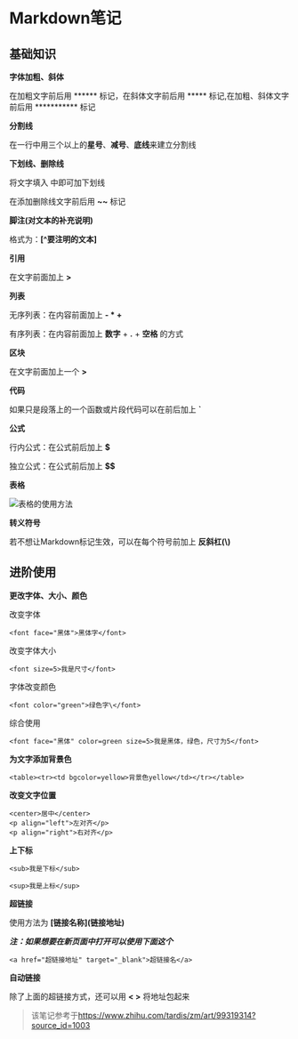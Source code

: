 # Markdown笔记

## 基础知识

**字体加粗、斜体**

在加粗文字前后用 ****** 标记，在斜体文字前后用 ***** 标记,在加粗、斜体文字前后用 *********** 标记

**分割线**

在一行中用三个以上的**星号**、**减号**、**底线**来建立分割线

**下划线、删除线**

将文字填入 **<u> </u>** 中即可加下划线

在添加删除线文字前后用 **~~** 标记

**脚注(对文本的补充说明)**

格式为：**\[^要注明的文本]**

**引用**

在文字前面加上 **>**

**列表**

无序列表：在内容前面加上 **-  *  +** 

有序列表：在内容前面加上 **数字** + **.** + **空格** 的方式

**区块**

在文字前面加上一个 **>**

**代码**

如果只是段落上的一个函数或片段代码可以在前后加上 **`** 

**公式**

行内公式：在公式前后加上 **$**

独立公式：在公式前后加上 **$$**

**表格**

![表格的使用方法](D:\CollegeHomework\DB\Typora\Pictures\image-20240317120842623.png)

**转义符号**

若不想让Markdown标记生效，可以在每个符号前加上 **反斜杠(\\)**



## 进阶使用

**更改字体、大小、颜色**

改变字体

```<font face="黑体">黑体字</font>```

改变字体大小

```<font size=5>我是尺寸</font>```

字体改变颜色

```<font color="green">绿色字\</font>``` 

综合使用

```<font face="黑体" color=green size=5>我是黑体，绿色，尺寸为5</font>```

**为文字添加背景色**

``<table><tr><td bgcolor=yellow>背景色yellow</td></tr></table>``

**改变文字位置**

```text
<center>居中</center>
<p align="left">左对齐</p>
<p align="right">右对齐</p>
```

**上下标**

``<sub>我是下标</sub>``

``<sup>我是上标</sup>``

**超链接**

使用方法为 **\[链接名称](链接地址)**

***注：如果想要在新页面中打开可以使用下面这个***

``<a href="超链接地址" target="_blank">超链接名</a>``

**自动链接**

除了上面的超链接方式，还可以用 **< >** 将地址包起来



> 该笔记参考于<https://www.zhihu.com/tardis/zm/art/99319314?source_id=1003>